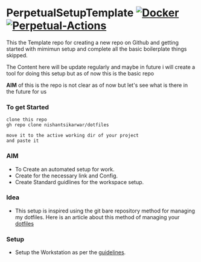 # PerpetualSetupTemplate [![Docker](https://github.com/nishantsikarwar/dotfiles/actions/workflows/perpetual-docker-workflow-template.yml/badge.svg)](https://github.com/nishantsikarwar/dotfiles/actions/workflows/perpetual-docker-workflow-template.yml) [![Perpetual-Actions](https://github.com/nishantsikarwar/dotfiles/actions/workflows/perpertual-workflow-template.yml/badge.svg)](https://github.com/nishantsikarwar/dotfiles/actions/workflows/perpertual-workflow-template.yml)

This the Template repo for creating a new repo on Github and getting started with mimimun setup and complete  all the basic boilerplate things skipped.

The Content here will be update regularly and maybe in future i will create a tool for doing this setup but as of now this is the basic repo

**AIM** of this is the repo is not clear as of now but let's see what is there in the future for us

### To get Started

```
clone this repo 
gh repo clone nishantsikarwar/dotfiles

move it to the active working dir of your project
and paste it 
```

### AIM

- To Create an automated setup for work.
- Create for the necessary link and Config. 
- Create Standard guidlines for the workspace setup.

### Idea
- This setup is inspired using the git bare repository method for managing my dotfiles. Here is an article about this method of managing your [dotfiles](https://developer.atlassian.com/blog/2016/02/best-way-to-store-dotfiles-git-bare-repo/)

### Setup
- Setup the Workstation as per the [guidelines](./.cmds/guidelines.md).
